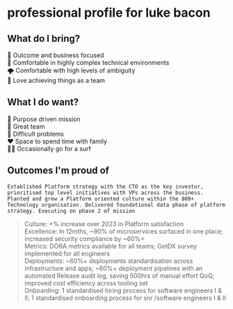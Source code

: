 # professional profile for luke bacon

## What do I bring?

💸 Outcome and business focused <br>
🤯 Comfortable in highly complex technical environments <br>
🌪️ Comfortable with high levels of ambiguity <br>
🤝 Love achieving things as a team <br>

## What I do want?

🙌 Purpose driven mission <br>
🤝 Great team <br>
🧐 Difficult problems <br>
❤️ Space to spend time with family <br>
🏄‍♂️ Occasionally go for a surf <br>

## Outcomes I'm proud of

`Established Platform strategy with the CTO as the key investor, prioritised top level initiatives with VPs across the business. Planted and grew a Platform oriented culture within the 800+ Technology organisation. Delivered foundational data phase of platform strategy. Executing on phase 2 of mission `

> Culture: +% increase over 2023 in Platform satisfaction <br>
> Excellence:  In 12mths, ~90% of microservices surfaced in one place; increased security compliance by ~60%+ <br>
> Metrics: DORA metrics available for all teams; GetDX survey implemented for all engineers <br>
> Deployments: ~60%+ deployments standardisation across infrastructure and apps; ~60%+ deployment pipelines with an automated Release audit log, saving 500hrs of manual effort QoQ; improved cost efficiency across tooling set <br>
> Onboarding: 1 standardised hiring process for software engineers I & II; 1 standardised onboarding process for snr /software engineers I & II <br>


